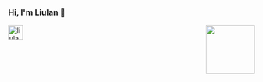 ### Hi, I'm Liulan 👋

<a href="https://www.linkedin.com/in/liulanzheng/">
  <img align="left" alt="liulan's LinkedIN" width="30px" src="https://cdn.jsdelivr.net/npm/simple-icons@3.0.1/icons/linkedin.svg" />
</a>

<img align="right" alt="" width="100px" src="https://github.com/liulanz/liulanz/blob/main/guinea_pig.gif" />

